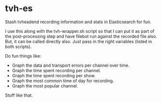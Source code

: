 # tvh-es

Stash tvheadend recording information and stats in Elasticsearch for fun.

I use this along with the tvh-wrapper.sh script so that I can put it as part of the post-processing step and have filebot run against the recorded file also. But, it can be called directly also. Just pass in the right variables (listed in both scripts).

Do fun things like:

* Graph the data and transport errors per channel over time.
* Graph the time spent recording per channel.
* Graph the time spent recording per show.
* Graph the most common time of day for recording.
* Graph the most popular channel.

Stuff like that.
